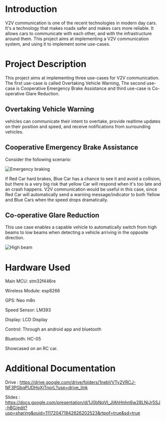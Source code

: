 
# Introduction
V2V communication is one of the recent technologies in modern day cars. It's a technology that makes roads safer and makes cars more reliable. It allows cars to communicate with each other, and with the infrastructure around them. This project aims at implementing a V2V communication system, and using it to implement some use-cases.

# Project Description
This project aims at implementing three use-cases for V2V communication. The first use-case is called Overtaking Vehicle Warning, The second use-case is Cooperative Emergency Brake Assistance and third use-case is Co-operative Glare Reduction.
## Overtaking Vehicle Warning 
vehicles can communicate their intent to overtake, provide realtime updates on their position and speed, and receive
notifications from surrounding vehicles.

## Cooperative Emergency Brake Assistance
Consider the following scenario:

![Emergency braking](https://github.com/Markadies/V2V_Project/assets/105671159/fd190ad4-c281-4fec-9586-feaff2f321e9)

If Red Car hard brakes, Blue Car has a chance to see it and avoid a collision, but there is a very big risk that yellow Car will respond when it's too late and an crash happens. V2V communication would be useful in this case, since Red Car will automatically send a warning message/indicator to both Yellow and Blue Cars when the speed drops dramatically.

## Co-operative Glare Reduction
This use case enables a capable vehicle to automatically switch from high beams to low beams when detecting a vehicle arriving in the opposite direction.


![High beam](https://github.com/Markadies/V2V_Project/assets/105671159/3a3c9406-1735-4e63-8b78-ff8ea37155e8)

# Hardware Used
Main MCU: stm32f446re

Wireless Module: esp8266

GPS: Neo m8n

Speed Sensor: LM393

Display: LCD Display

Control: Through an android app and bluetooth

Bluetooth: HC-05

Showcased on an RC car.
# Additional Documentation
Drive : https://drive.google.com/drive/folders/1nebVVTy2VRCJ-NF3PGbqPUDHoXjTnorL?usp=drive_link

Slides : https://docs.google.com/presentation/d/1J0bNqVI_JlAhHnhn6w28LNjJr5SJ-hBG/edit?usp=sharing&ouid=111720471842626202523&rtpof=true&sd=true
